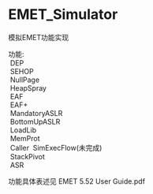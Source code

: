 # EMET_Simulator
模拟EMET功能实现

功能:  
  &nbsp;DEP  
  &nbsp;SEHOP  
  &nbsp;NullPage  
  &nbsp;HeapSpray  
  &nbsp;EAF  
  &nbsp;EAF+    
  &nbsp;MandatoryASLR  
  &nbsp;BottomUpASLR  
  &nbsp;LoadLib  
  &nbsp;MemProt  
  &nbsp;Caller
  &nbsp;SimExecFlow(未完成)  
  &nbsp;StackPivot  
  &nbsp;ASR
  
功能具体表述见 EMET 5.52 User Guide.pdf  


